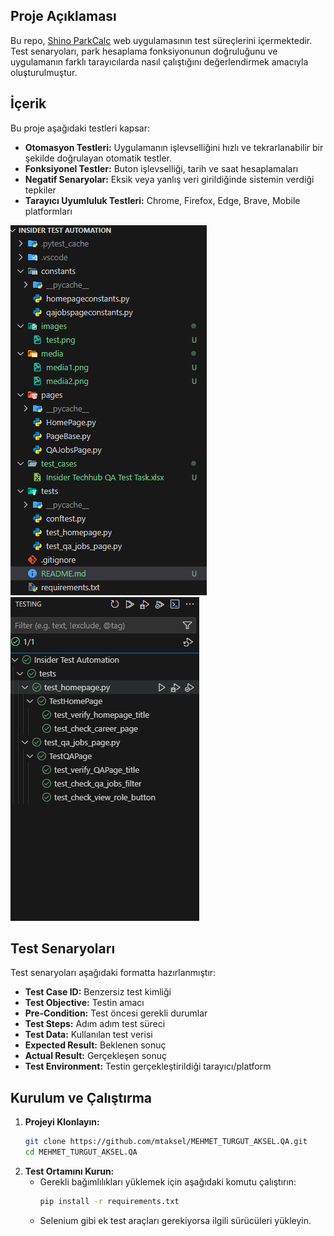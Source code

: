 ## Proje Açıklaması
Bu repo, [Shino ParkCalc](https://www.shino.de/parkcalc/) web uygulamasının test süreçlerini içermektedir. Test senaryoları, park hesaplama fonksiyonunun doğruluğunu ve uygulamanın farklı tarayıcılarda nasıl çalıştığını değerlendirmek amacıyla oluşturulmuştur.

## İçerik
Bu proje aşağıdaki testleri kapsar:

- **Otomasyon Testleri:** Uygulamanın işlevselliğini hızlı ve tekrarlanabilir bir şekilde doğrulayan otomatik testler.
- **Fonksiyonel Testler:** Buton işlevselliği, tarih ve saat hesaplamaları
- **Negatif Senaryolar:** Eksik veya yanlış veri girildiğinde sistemin verdiği tepkiler
- **Tarayıcı Uyumluluk Testleri:** Chrome, Firefox, Edge, Brave, Mobile platformları

![](media/media2.png)
![](media/media1.png)

## Test Senaryoları
Test senaryoları aşağıdaki formatta hazırlanmıştır:

- **Test Case ID:** Benzersiz test kimliği
- **Test Objective:** Testin amacı
- **Pre-Condition:** Test öncesi gerekli durumlar
- **Test Steps:** Adım adım test süreci
- **Test Data:** Kullanılan test verisi
- **Expected Result:** Beklenen sonuç
- **Actual Result:** Gerçekleşen sonuç
- **Test Environment:** Testin gerçekleştirildiği tarayıcı/platform

## Kurulum ve Çalıştırma

1. **Projeyi Klonlayın:**
   ```bash
   git clone https://github.com/mtaksel/MEHMET_TURGUT_AKSEL.QA.git
   cd MEHMET_TURGUT_AKSEL.QA
   ```
2. **Test Ortamını Kurun:**
   - Gerekli bağımlılıkları yüklemek için aşağıdaki komutu çalıştırın:
     ```bash
     pip install -r requirements.txt
     ```
   - Selenium gibi ek test araçları gerekiyorsa ilgili sürücüleri yükleyin.
